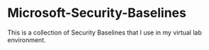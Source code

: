 # Microsoft-Security-Baselines
This is a collection of Security Baselines that I use in my virtual lab environment. 
